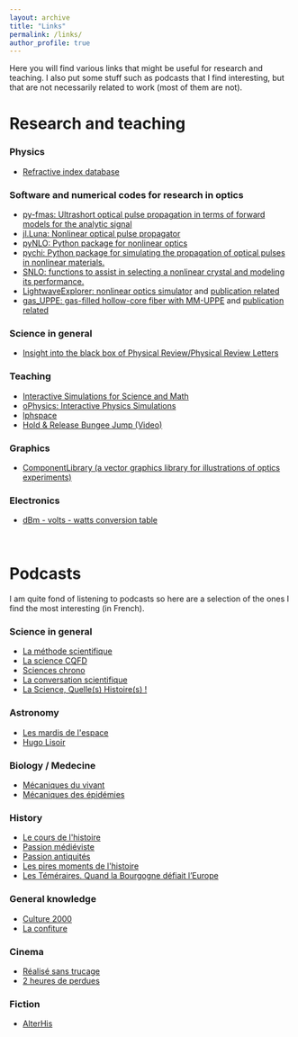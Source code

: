 ```yaml
---
layout: archive
title: "Links"
permalink: /links/
author_profile: true
---
```


Here you will find various links that might be useful for research and teaching. I also put some stuff such as podcasts that I find interesting, but that are not necessarily related to work (most of them are not).


Research and teaching
======

### Physics

- [Refractive index database](https://refractiveindex.info/)


### Software and numerical codes for research in optics

- [py-fmas: Ultrashort optical pulse propagation in terms of forward models for the analytic signal](https://github.com/omelchert/py-fmas)
- [jl.Luna: Nonlinear optical pulse propagator](https://github.com/LupoLab/Luna.jl)
- [pyNLO: Python package for nonlinear optics](https://github.com/pyNLO/PyNLO)
- [pychi: Python package for simulating the propagation of optical pulses in nonlinear materials.](https://github.com/pychi-code/pychi)
- [SNLO: functions to assist in selecting a nonlinear crystal and modeling its performance.](https://as-photonics.com/products/snlo/)
- [LightwaveExplorer: nonlinear optics simulator](https://github.com/NickKarpowicz/LightwaveExplorer) and [publication related](https://doi.org/10.1364/OPTCON.502567) 
- [gas_UPPE: gas-filled hollow-core fiber with MM-UPPE](https://github.com/AaHaHaa/gas_UPPE) and [publication related](https://doi.org/10.1063/5.0189749) 

### Science in general

- [Insight into the black box of Physical Review/Physical Review Letters](https://www3.physik.uni-stuttgart.de/TR21/en/mgk/13downloads/Narducci_APS%20Talk.pdf)


### Teaching

- [Interactive Simulations for Science and Math](https://phet.colorado.edu)
- [oPhysics: Interactive Physics Simulations](https://ophysics.com/index.html)
- [lphspace](https://sites.google.com/site/lphspace/accueil)
- [Hold & Release Bungee Jump (Video)](https://www.youtube.com/watch?v=iN1beukMJJc)

### Graphics

- [ComponentLibrary (a vector graphics library for illustrations of optics experiments)](http://www.gwoptics.org/ComponentLibrary/)

### Electronics

- [dBm - volts - watts conversion table](https://www.minicircuits.com/app/AN40-012.pdf)

<br/>




Podcasts
======

I am quite fond of listening to podcasts so here are a selection of the ones I find the most interesting (in French).


### Science in general

- [La méthode scientifique](https://www.radiofrance.fr/franceculture/podcasts/la-methode-scientifique)
- [La science CQFD](https://www.radiofrance.fr/franceculture/podcasts/la-science-cqfd)
- [Sciences chrono](https://www.radiofrance.fr/franceculture/podcasts/sciences-chrono)
- [La conversation scientifique](https://www.radiofrance.fr/franceculture/podcasts/la-conversation-scientifique)
- [La Science, Quelle(s) Histoire(s) !](https://podcast.ausha.co/la-science-quelle-s-histoire-s)

### Astronomy

- [Les mardis de l'espace](https://cnes.fr/fr/page-intermediaire/Les%20Mardis%20de%20l%27espace)
- [Hugo Lisoir](https://podcast.ausha.co/hugolisoir)


### Biology / Medecine

- [Mécaniques du vivant](https://www.radiofrance.fr/franceculture/podcasts/mecaniques-du-vivant)
- [Mécaniques des épidémies](https://www.radiofrance.fr/franceculture/podcasts/mecaniques-des-epidemies)


### History

- [Le cours de l'histoire](https://www.radiofrance.fr/franceculture/podcasts/le-cours-de-l-histoire)
- [Passion médiéviste](https://passionmedievistes.fr/passion-medievistes-podcast/)
- [Passion antiquités](https://passionmedievistes.fr/category/passion-antiquites/)
- [Les pires moments de l'histoire](https://ici.radio-canada.ca/ohdio/balados/7135/pires-moments-histoire-charles-beauchesne-humoriste)
- [Les Téméraires. Quand la Bourgogne défiait l’Europe](https://auvio.rtbf.be/emission/-19445)

### General knowledge 

- [Culture 2000](https://culture-2000.lepodcast.fr/)
- [La confiture](https://podcast.ausha.co/la-confiture-1)

### Cinema

- [Réalisé sans trucage](https://shows.acast.com/realise-sans-trucage)
- [2 heures de perdues](https://www.2hdp.fr/)


### Fiction

- [AlterHis](https://play.acast.com/s/alterhis-et-si-lhistoire-setait-passee-differemment)

